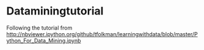 # Dataminingtutorial
Following the tutorial from http://nbviewer.ipython.org/github/tfolkman/learningwithdata/blob/master/Python_For_Data_Mining.ipynb
